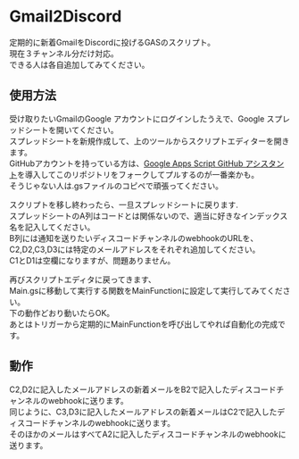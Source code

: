 # Gmail2Discord
定期的に新着GmailをDiscordに投げるGASのスクリプト。<br>
現在３チャンネル分だけ対応。<br>
できる人は各自追加してみてください。<br>

## 使用方法
受け取りたいGmailのGoogle アカウントにログインしたうえで、Google スプレッドシートを開いてください。<br>
スプレッドシートを新規作成して、上のツールからスクリプトエディターを開きます。<br>
GitHubアカウントを持っている方は、[Google Apps Script GitHub アシスタント](https://chrome.google.com/webstore/detail/google-apps-script-github/lfjcgcmkmjjlieihflfhjopckgpelofo?hl=ja)を導入してこのリポジトリをフォークしてプルするのが一番楽かも。<br>
そうじゃない人は.gsファイルのコピペで頑張ってください。

スクリプトを移し終わったら、一旦スプレッドシートに戻ります.<br>
スプレッドシートのA列はコードとは関係ないので、適当に好きなインデックス名を記入してください。<br>
B列には通知を送りたいディスコードチャンネルのwebhookのURLを、C2,D2,C3,D3には特定のメールアドレスをそれぞれ追加してください。<br>
C1とD1は空欄になりますが、問題ありません。<br>

再びスクリプトエディタに戻ってきます、<br>
Main.gsに移動して実行する関数をMainFunctionに設定して実行してみてください。<br>
下の動作どおり動いたらOK。<br>
あとはトリガーから定期的にMainFunctionを呼び出してやれば自動化の完成です。<br>

## 動作
C2,D2に記入したメールアドレスの新着メールをB2で記入したディスコードチャンネルのwebhookに送ります。<br>
同じように、C3,D3に記入したメールアドレスの新着メールはC2で記入したディスコードチャンネルのwebhookに送ります。<br>
そのほかのメールはすべてA2に記入したディスコードチャンネルのwebhookに送ります。

